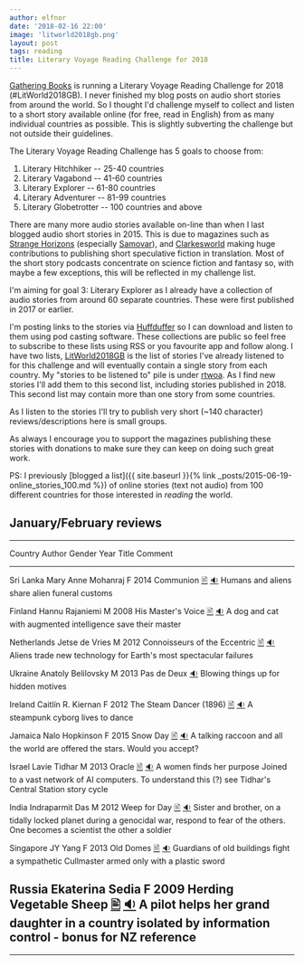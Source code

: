 ```yaml
---
author: elfnor
date: '2018-02-16 22:00'
image: 'litworld2018gb.png'
layout: post
tags: reading
title: Literary Voyage Reading Challenge for 2018
---
```


[Gathering Books](https://gatheringbooks.org/literary-voyage-around-the-world-reading-challenge-2018/) is running a Literary Voyage Reading Challenge for 2018 (\#LitWorld2018GB). I never finished my blog posts on audio short stories from around the world. So I thought I\'d challenge myself to collect and listen to a short story available online (for free, read in English) from as many individual countries as possible. This is slightly subverting the challenge but not outside their guidelines.

The Literary Voyage Reading Challenge has 5 goals to choose from:

1.  Literary Hitchhiker -- 25-40 countries
2.  Literary Vagabond -- 41-60 countries
3.  Literary Explorer -- 61-80 countries
4.  Literary Adventurer -- 81-99 countries
5.  Literary Globetrotter -- 100 countries and above

There are many more audio stories available on-line than when I last blogged audio short stories in 2015. This is due to magazines such as [Strange Horizons](http://strangehorizons.com/) (especially [Samovar](http://samovar.strangehorizons.com/)), and [Clarkesworld](http://clarkesworldmagazine.com/) making huge contributions to publishing short speculative fiction in translation. Most of the short story podcasts concentrate on science fiction and fantasy so, with maybe a few exceptions, this will be reflected in my challenge list.

I\'m aiming for goal 3: Literary Explorer as I already have a collection of audio stories from around 60 separate countries. These were first published in 2017 or earlier.

I\'m posting links to the stories via [Huffduffer](https://huffduffer.com) so I can download and listen to them using pod casting software. These collections are public so feel free to subscribe to these lists using RSS or you favourite app and follow along. I have two lists, [LitWorld2018GB](https://huffduffer.com/tags/litworld2018gb) is the list of stories I\'ve already listened to for this challenge and will eventually contain a single story from each country. My \"stories to be listened to\" pile is under [rtwoa](https://huffduffer.com/elfnor/tags/rtwoa). As I find new stories I\'ll add them to this second list, including stories published in 2018. This second list may contain more than one story from some countries.

As I listen to the stories I\'ll try to publish very short (\~140 character) reviews/descriptions here is small groups.

As always I encourage you to support the magazines publishing these stories with donations to make sure they can keep on doing such great work.

PS: I previously [blogged a list]({{ site.baseurl }}{% link _posts/2015-06-19-online_stories_100.md %}) of online stories (text not audio) from 100 different countries for those interested in *reading* the world.

## January/February reviews

  ----------------------------------------------------------------------------------------------------------------------------------------------------------------------------------------------------------------------------------------------------------------------------------------------------------------------------------------------------------------------------------------------------------------------------------
  Country       Author               Gender   Year   Title                                                                                                                                                                                                                       Comment
  ------------- -------------------- -------- ------ --------------------------------------------------------------------------------------------------------------------------------------------------------------------------------------------------------------------------- ---------------------------------------------------------------------------------------------------------------------------------------------------
  Sri Lanka     Mary Anne Mohanraj   F        2014   Communion [🖹](http://clarkesworldmagazine.com/audio_06_14b/) [🔉](http://clarkesworldmagazine.com/podpress_trac/web/1071/0/clarkesworld_06_14_mohanraj.mp3)                                                                  Humans and aliens share alien funeral customs

  Finland       Hannu Rajaniemi      M        2008   His Master's Voice [🖹](http://escapepod.org/2009/12/03/ep227-his-masters-voice/) [🔉](http://media.rawvoice.com/escapepod/p/media.libsyn.com/media/escapepod/EP227_HisMastersVoice.mp3)                                      A dog and cat with augmented intelligence save their master

  Netherlands   Jetse de Vries       M        2012   Connoisseurs of the Eccentric [🖹](http://escapepod.org/2012/08/09/ep357-connoisseurs-of-the-eccentric/) [🔉](http://traffic.libsyn.com/escapepod/EP357_ConnoisseursoftheEccentric.mp3)                                       Aliens trade new technology for Earth\'s most spectacular failures

  Ukraine       Anatoly Belilovsky   M        2013   Pas de Deux [🔉](http://toastedcake.com/podcasts/TC139-pas-de-deux.mp3)                                                                                                                                                      Blowing things up for hidden motives

  Ireland       Caitlín R. Kiernan   F        2012   The Steam Dancer (1896) [🖹](http://www.lightspeedmagazine.com/fiction/the-steam-dancer-1896/) [🔉](http://www.podtrac.com/pts/redirect.mp3/lightspeedmagazine.com/podcasts/podcast_the_steam_dancer_caitlin_r_kiernan.mp3)   A steampunk cyborg lives to dance

  Jamaica       Nalo Hopkinson       F        2015   Snow Day [🖹](http://www.drabblecast.org/2015/03/18/drabblecast-352-snow-day/) [🔉](http://media.blubrry.com/drabblecast/p/www.drabblecast.org/wp-content/uploads/2015/03/Drabblecast-352-Snow-Day.mp3)                       A talking raccoon and all the world are offered the stars. Would you accept?

  Israel        Lavie Tidhar         M        2013   Oracle [🖹](http://clarkesworldmagazine.com/tidhar_07_17_reprint/) [🔉](http://clarkesworldmagazine.com/podpress_trac/web/1820/0/clarkesworld_07_17_tidhar.mp3)                                                               A women finds her purpose Joined to a vast network of AI computers. To understand this (?) see Tidhar\'s Central Station story cycle

  India         Indraparmit Das      M        2012   Weep for Day [🖹](http://clarkesworldmagazine.com/das_04_15_reprint/) [🔉](http://clarkesworldmagazine.com/podpress_trac/web/1275/0/clarkesworld_04_15_das.mp3)                                                               Sister and brother, on a tidally locked planet during a genocidal war, respond to fear of the others. One becomes a scientist the other a soldier

  Singapore     JY Yang              F        2013   Old Domes [🖹](http://clarkesworldmagazine.com/yang_10_16_reprint/) [🔉](http://clarkesworldmagazine.com/podpress_trac/web/1639/0/clarkesworld_10_16_yang.mp3)                                                                Guardians of old buildings fight a sympathetic Cullmaster armed only with a plastic sword

  Russia        Ekaterina Sedia      F        2009   Herding Vegetable Sheep [🖹](http://clarkesworldmagazine.com/sedia_03_09/) [🔉](http://clarkesworldmagazine.com/podpress_trac/web/292/0/clarkesworld_03_09_sedia.mp3)                                                         A pilot helps her grand daughter in a country isolated by information control - bonus for NZ reference
  ----------------------------------------------------------------------------------------------------------------------------------------------------------------------------------------------------------------------------------------------------------------------------------------------------------------------------------------------------------------------------------------------------------------------------------

------------------------------------------------------------------------
